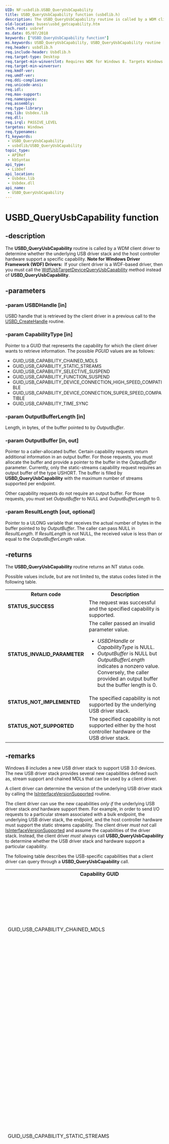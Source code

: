 ```yaml
---
UID: NF:usbdlib.USBD_QueryUsbCapability
title: USBD_QueryUsbCapability function (usbdlib.h)
description: The USBD_QueryUsbCapability routine is called by a WDM client driver to determine whether the underlying USB driver stack and the host controller hardware support a specific capability.
old-location: buses\usbd_getcapability.htm
tech.root: usbref
ms.date: 05/07/2018
keywords: ["USBD_QueryUsbCapability function"]
ms.keywords: USBD_QueryUsbCapability, USBD_QueryUsbCapability routine [Buses], buses.usbd_getcapability, usbdlib/USBD_QueryUsbCapability
req.header: usbdlib.h
req.include-header: Usbdlib.h
req.target-type: Desktop
req.target-min-winverclnt: Requires WDK for Windows 8. Targets Windows Vista and later versions of the Windows operating system.
req.target-min-winversvr: 
req.kmdf-ver: 
req.umdf-ver: 
req.ddi-compliance: 
req.unicode-ansi: 
req.idl: 
req.max-support: 
req.namespace: 
req.assembly: 
req.type-library: 
req.lib: Usbdex.lib
req.dll: 
req.irql: PASSIVE_LEVEL
targetos: Windows
req.typenames: 
f1_keywords:
 - USBD_QueryUsbCapability
 - usbdlib/USBD_QueryUsbCapability
topic_type:
 - APIRef
 - kbSyntax
api_type:
 - LibDef
api_location:
 - Usbdex.lib
 - Usbdex.dll
api_name:
 - USBD_QueryUsbCapability
---
```


# USBD_QueryUsbCapability function


## -description

The <b>USBD_QueryUsbCapability</b> routine is called by a WDM client driver to determine whether the underlying USB driver stack and the host controller hardware support a specific capability. <b>Note for Windows Driver Framework (WDF) Drivers:  </b>If your client driver is a WDF-based driver, then you must call the <a href="/windows-hardware/drivers/ddi/wdfusb/nf-wdfusb-wdfusbtargetdevicequeryusbcapability">WdfUsbTargetDeviceQueryUsbCapability</a> method instead of <b>USBD_QueryUsbCapability</b>.

## -parameters

### -param USBDHandle [in]


USBD handle that is retrieved by the client driver in a previous call to  the <a href="/windows-hardware/drivers/ddi/usbdlib/nf-usbdlib-usbd_createhandle">USBD_CreateHandle</a> routine.

### -param CapabilityType [in]


Pointer to a GUID that represents the capability for which the client driver wants to retrieve information. The possible  <i>PGUID</i>  values are  as follows:

<ul>
<li>GUID_USB_CAPABILITY_CHAINED_MDLS</li>
<li>GUID_USB_CAPABILITY_STATIC_STREAMS</li>
<li>GUID_USB_CAPABILITY_SELECTIVE_SUSPEND</li>
<li>GUID_USB_CAPABILITY_FUNCTION_SUSPEND

</li>
<li>GUID_USB_CAPABILITY_DEVICE_CONNECTION_HIGH_SPEED_COMPATIBLE</li>
<li>GUID_USB_CAPABILITY_DEVICE_CONNECTION_SUPER_SPEED_COMPATIBLE</li>
<li>GUID_USB_CAPABILITY_TIME_SYNC</li>
</ul>

### -param OutputBufferLength [in]


Length, in bytes, of the buffer pointed to by <i>OutputBuffer</i>.

### -param OutputBuffer [in, out]


Pointer to a caller-allocated buffer. Certain capability requests return additional information in an output buffer. For those requests, you must allocate the buffer and provide a pointer to the buffer in the <i>OutputBuffer</i> parameter. Currently, only the static-streams capability request requires an output buffer of the type USHORT. The buffer is filled by <b>USBD_QueryUsbCapability</b> with the maximum number of streams supported per endpoint.

Other capability requests do not require an output buffer. For those requests, you must set  <i>OutputBuffer</i> to NULL and  <i>OutputBufferLength</i> to 0.

### -param ResultLength [out, optional]


Pointer to a ULONG variable that receives the actual number of bytes in the buffer pointed to by <i>OutputBuffer</i>.   The caller can pass NULL in <i>ResultLength</i>. If <i>ResultLength</i> is not NULL, the received value is less than or equal to the <i>OutputBufferLength</i> value.

## -returns

The <b>USBD_QueryUsbCapability</b> routine returns an NT status code.  

Possible values include, but are not limited to, the status codes listed in the following table. 

<table>
<tr>
<th>Return code</th>
<th>Description</th>
</tr>
<tr>
<td width="40%">
<dl>
<dt><b>STATUS_SUCCESS</b></dt>
</dl>
</td>
<td width="60%">
The request was successful and the specified capability is supported.

</td>
</tr>
<tr>
<td width="40%">
<dl>
<dt><b>STATUS_INVALID_PARAMETER</b></dt>
</dl>
</td>
<td width="60%">
The caller passed an invalid parameter value.

<ul>
<li><i>USBDHandle</i> or  <i>CapabilityType</i> is NULL.</li>
<li><i>OutputBuffer</i> is NULL but <i>OutputBufferLength</i> indicates a nonzero value. Conversely, the caller provided an output buffer but the buffer length is 0.</li>
</ul>
</td>
</tr>
<tr>
<td width="40%">
<dl>
<dt><b>STATUS_NOT_IMPLEMENTED</b></dt>
</dl>
</td>
<td width="60%">
The specified capability is not supported by the underlying USB driver stack.

</td>
</tr>
<tr>
<td width="40%">
<dl>
<dt><b>STATUS_NOT_SUPPORTED</b></dt>
</dl>
</td>
<td width="60%">
The specified capability is not supported either by the host controller hardware or the USB driver stack.

</td>
</tr>
</table>

## -remarks

Windows 8 includes a new USB driver stack to support USB 3.0 devices. The new USB driver stack provides several  new capabilities defined such as, stream support and chained MDLs that can be used by a client driver.

A client driver can determine the version of the underlying USB driver stack by calling the <a href="/windows-hardware/drivers/ddi/usbdlib/nf-usbdlib-usbd_isinterfaceversionsupported">IsInterfaceVersionSupported</a> routine. 

The client driver can use the new capabilities <i>only if</i> the underlying USB driver stack <i>and</i> hardware support them.  For example, in order to send I/O requests to a particular stream associated with a bulk endpoint, the underlying USB driver stack, the endpoint, and the host controller hardware must support the static streams capability. The client driver <i>must not</i> call <a href="/windows-hardware/drivers/ddi/usbdlib/nf-usbdlib-usbd_isinterfaceversionsupported">IsInterfaceVersionSupported</a>  and assume the capabilities of the driver stack. Instead, the client driver <i>must</i>  always call  <b>USBD_QueryUsbCapability</b> to determine whether the USB driver stack and hardware support a particular capability. 

The following table describes the USB-specific capabilities that a client driver can query through a <b>USBD_QueryUsbCapability</b> call. 

<table>
<tr>
<th>Capability GUID</th>
<th>Description</th>
</tr>
<tr>
<td>GUID_USB_CAPABILITY_CHAINED_MDLS</td>
<td>
If the USB driver stack supports chained MDLs, the client driver can provide the transfer data as a chain of MDLs  that reference segmented buffers in physical memory. For more information, see <a href="/windows-hardware/drivers/ddi/wdm/ns-wdm-_mdl">MDL</a>. Chained MDLs preclude the need for allocating and copying memory to create virtually contiguous buffers and therefore make I/O transfers more efficient. For more information, see <a href="/windows-hardware/drivers/ddi/index">How to Send Chained MDLs</a>.

</td>
</tr>
<tr>
<td>GUID_USB_CAPABILITY_STATIC_STREAMS</td>
<td>
If supported, the client driver can send I/O requests to streams in a bulk endpoint.

For the static streams query request, the client driver is required to provide an output buffer (USHORT). After the call completes and if the static streams capability is supported, the output buffer receives the maximum number of supported streams by the host controller. 

The output buffer value does not indicate the maximum number of streams supported by the bulk endpoint in the device. To determine that number, the client driver must inspect the endpoint companion descriptor.

The USB driver stack  in Windows 8 supports up to 255 streams. 

If static streams are supported, the client driver can send I/O requests to the first stream (also called the <i>default stream</i>) by using the pipe handle obtained through a select-configuration request. For other streams in the endpoint, the client driver must open those streams and obtain pipe handles for them in order to send I/O requests. For more information about opening streams, see <a href="/windows-hardware/drivers/ddi/index">How to Open and Close Static Streams in a USB Bulk Endpoint</a>.

</td>
</tr>
<tr>
<td>GUID_USB_CAPABILITY_FUNCTION_SUSPEND</td>
<td>
This capability determines whether the underlying USB driver stack supports USB Function Suspend and Remote Wake-Up features. If supported, the driver stack can process a resume signal (for remote wake-up)  from an individual function in a USB 3.0 composite device. Based on that signal, an individual function driver can exit the low-power state of its function.

The capability is intended to be used by a composite driver: the driver that is loaded as the function device object (FDO) in the device stack for the  composite device. By default, the Microsoft-provided USB Generic Parent Driver (Usbccgp.sys) is loaded as the FDO. 

If your driver replaces  Usbccgp.sys, the driver must be able to request remote wake-up and propagate the resume signal from the USB driver stack. Before implementing that logic, the driver must determine the USB driver stack's support for the function suspend capability by calling <b>USBD_QueryUsbCapability</b>. Usbccgp.sys in Windows 8 implements function suspend.

For a code example and more information about function suspend, see <a href="/windows-hardware/drivers/ddi/index">How to Implement Function Suspend in a Composite Driver</a>.

</td>
</tr>
<tr>
<td>GUID_USB_CAPABILITY_SELECTIVE_SUSPEND</td>
<td>
Determines whether the underlying USB driver stack supports selective suspend.

For information about selective suspend, see <a href="/windows-hardware/drivers/ddi/index">USB Selective Suspend</a>.

</td>
</tr>
<tr>
<td>GUID_USB_CAPABILITY_DEVICE_CONNECTION_HIGH_SPEED_COMPATIBLE</td>
<td>
Determines whether the bus is operating at high-speed or higher. 

</td>
</tr>
<tr>
<td>GUID_USB_CAPABILITY_DEVICE_CONNECTION_SUPER_SPEED_COMPATIBLE</td>
<td>
Determines whether the bus is operating at SuperSpeed or higher.

</td>
</tr>
<tr>
<td>GUID_USB_CAPABILITY_TIME_SYNC</td>
<td>
Determines whether the frame number and QPC association feature is supported 
    on the controller. 

</td>
</tr>
</table>
 


#### Examples

The code snippet shows how to call <b>USBD_QueryUsbCapability</b> to determine the capabilities of the underlying USB driver stack.


```cpp

/*++

Routine Description:
This helper routine queries the underlying USB driver stack
for specific capabilities. This code snippet assumes that 
USBD handle was retrieved by the client driver in a 
previous call to the USBD_CreateHandle routine.

Parameters:

fdo: Pointer to the device object that is the current top
of the stack as reported by IoAttachDeviceToDeviceStack.

Return Value: VOID
--*/

VOID QueryUsbDriverStackCaps (PDEVICE_OBJECT fdo)
{
    NTSTATUS ntStatus = STATUS_SUCCESS;   
    PDEVICE_EXTENSION deviceExtension;

    deviceExtension = (PDEVICE_EXTENSION)fdo->DeviceExtension;

    if (!deviceExtension->UsbdHandle)
    {
        return;
    }

    // Check if the underlying USB driver stack
    // supports USB 3.0 devices.

    if (!USBD_IsInterfaceVersionSupported(
        deviceExtension->UsbdHandle,                                       
        USBD_INTERFACE_VERSION_602))
    {
        KdPrintEx(( DPFLTR_IHVDRIVER_ID, DPFLTR_INFO_LEVEL, "Old USB stack loaded.\n" ));
    }
    else
    {
        // Call USBD_QueryUsbCapability to determine 
        // function suspend support.     
        KdPrintEx(( DPFLTR_IHVDRIVER_ID, DPFLTR_INFO_LEVEL, "New USB stack loaded.\n" ));
        ntStatus = USBD_QueryUsbCapability ( deviceExtension->UsbdHandle,  
            (GUID*)&GUID_USB_CAPABILITY_FUNCTION_SUSPEND,  
            0,  
            NULL,
            NULL);

        if (NT_SUCCESS(ntStatus)) 
        {
            deviceExtension->FunctionSuspendSupported = TRUE;
            KdPrintEx(( DPFLTR_IHVDRIVER_ID, DPFLTR_INFO_LEVEL, "Function suspend supported.\n" ));
        } 
        else 
        {
            deviceExtension->FunctionSuspendSupported  = FALSE;
            ntStatus = STATUS_SUCCESS;
            KdPrintEx(( DPFLTR_IHVDRIVER_ID, DPFLTR_INFO_LEVEL, "Function suspend not supported.\n" ));
        }
    }

    // Call USBD_QueryUsbCapability to determine 
    // chained MDL support. 

    ntStatus = USBD_QueryUsbCapability(
        deviceExtension->UsbdHandle,
        (GUID*)&GUID_USB_CAPABILITY_CHAINED_MDLS,
        0,
        NULL,
        NULL);

    if (NT_SUCCESS(ntStatus)) 
    {
        deviceExtension->ChainedMDLSupport = TRUE;
        KdPrintEx(( DPFLTR_IHVDRIVER_ID, DPFLTR_INFO_LEVEL, "Chained MDLs supported.\n" ));
    } 
    else 
    {
        deviceExtension->ChainedMDLSupport = FALSE;
        ntStatus = STATUS_SUCCESS;
        KdPrintEx(( DPFLTR_IHVDRIVER_ID, DPFLTR_INFO_LEVEL, "Chained MDLs not supported.\n" ));
    }

    // Call USBD_QueryUsbCapability to determine 
    // stream support. 

    ntStatus = USBD_QueryUsbCapability (deviceExtension->UsbdHandle, 
        (GUID*)&GUID_USB_CAPABILITY_STATIC_STREAMS, 
        sizeof(ULONG), 
        (PUCHAR) &deviceExtension->MaxSupportedStreams, 
        NULL);  


    if (!NT_SUCCESS(ntStatus)) 
    {
        deviceExtension->MaxSupportedStreams = 0;
        ntStatus = STATUS_SUCCESS;
        KdPrintEx(( DPFLTR_IHVDRIVER_ID, DPFLTR_INFO_LEVEL, "Static streams not supported.\n" ));
    }

    // Call USBD_QueryUsbCapability to determine 
    // selective suspend support. 

    ntStatus = USBD_QueryUsbCapability (deviceExtension->UsbdHandle, 
        (GUID*)&GUID_USB_CAPABILITY_SELECTIVE_SUSPEND, 
        0, 
        NULL, 
        NULL);

    if (!NT_SUCCESS(ntStatus)) 
    {
        ntStatus = STATUS_SUCCESS;
        KdPrintEx(( DPFLTR_IHVDRIVER_ID, DPFLTR_INFO_LEVEL, "Selective suspend not supported.\n" ));
    }
    else
    {
        KdPrintEx(( DPFLTR_IHVDRIVER_ID, DPFLTR_INFO_LEVEL, "Selective suspend supported.\n" ));
    }

    // Call USBD_QueryUsbCapability to determine 
    // device speed. 
    ntStatus = USBD_QueryUsbCapability (deviceExtension->UsbdHandle, 
        (GUID*)&GUID_USB_CAPABILITY_DEVICE_CONNECTION_HIGH_SPEED_COMPATIBLE, 
        0, 
        NULL, 
        NULL);

    if (!NT_SUCCESS(ntStatus)) 
    {
        ntStatus = STATUS_SUCCESS;
        KdPrintEx(( DPFLTR_IHVDRIVER_ID, DPFLTR_INFO_LEVEL, "The device is operating at full speed or lower.\n The device can operate at high speed or higher." ));
    }
    else
    {
        KdPrintEx(( DPFLTR_IHVDRIVER_ID, DPFLTR_INFO_LEVEL, "The device is operating at high speed or higher.\n" ));
    }

    // Call USBD_QueryUsbCapability to determine 
    // device speed. 
    ntStatus = USBD_QueryUsbCapability (deviceExtension->UsbdHandle, 
        (GUID*)&GUID_USB_CAPABILITY_DEVICE_CONNECTION_SUPER_SPEED_COMPATIBLE, 
        0, 
        NULL, 
        NULL);

    if (!NT_SUCCESS(ntStatus)) 
    {
        ntStatus = STATUS_SUCCESS;
        KdPrintEx(( DPFLTR_IHVDRIVER_ID, DPFLTR_INFO_LEVEL, "The device is operating at high speed or lower.\n The device can operate at Superspeed or higher." ));
    }
    else
    {
        KdPrintEx(( DPFLTR_IHVDRIVER_ID, DPFLTR_INFO_LEVEL, "The device is operating at SuperSpeed or higher.\n" ));
    }

    return;

}

```


## -see-also

<a href="/windows-hardware/drivers/ddi/_usbref/">USB device driver programming reference</a>
